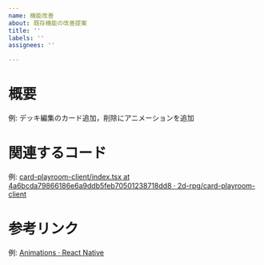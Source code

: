 ```yaml
---
name: 機能改善
about: 既存機能の改善提案
title: ''
labels: ''
assignees: ''

---
```


# 概要

例: デッキ編集のカード追加，削除にアニメーションを追加

# 関連するコード

例: [card\-playroom\-client/index\.tsx at 4a6bcda79866186e6a9ddb5feb70501238718dd8 · 2d\-rpg/card\-playroom\-client](https://github.com/2d-rpg/card-playroom-client/blob/4a6bcda79866186e6a9ddb5feb70501238718dd8/src/screens/edit-deck/index.tsx)

# 参考リンク

例: [Animations · React Native](https://reactnative.dev/docs/animations)
